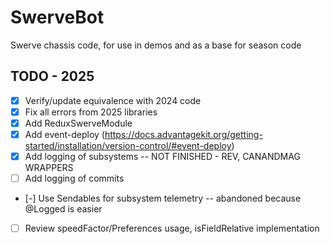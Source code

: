 # SwerveBot
Swerve chassis code, for use in demos and as a base for season code

## TODO - 2025
- [x] Verify/update equivalence with 2024 code
- [x] Fix all errors from 2025 libraries
- [x] Add ReduxSwerveModule
- [x] Add event-deploy (https://docs.advantagekit.org/getting-started/installation/version-control/#event-deploy)
- [x] Add logging of subsystems  -- NOT FINISHED -  REV, CANANDMAG WRAPPERS
- [ ] Add logging of commits
- [-] Use Sendables for subsystem telemetry -- abandoned because @Logged is easier
- [ ] Review speedFactor/Preferences usage, isFieldRelative implementation
